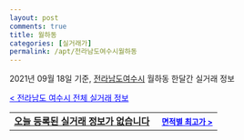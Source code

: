 ```yaml
---
layout: post
comments: true
title: 월하동
categories: [실거래가]
permalink: /apt/전라남도여수시월하동
---
```


2021년 09월 18일 기준, <a href="/apt/전라남도여수시">전라남도여수시</a> 월하동 한달간 실거래 정보

<a style="color: blue;" href="/apt/전라남도여수시">< 전라남도 여수시 전체 실거래 정보</a>
<!---- start ---->
<table>
  <tr>
    <td colspan="4" style="font-weight: bold;"><a href="/apt/전라남도여수시월하동{name_without_space}">오늘 등록된 실거래 정보가 없습니다</a> &nbsp;&nbsp;&nbsp; <a style="color: blue; font-size: smaller;" href="/apt/전라남도여수시월하동{name_without_space}">면적별 최고가 ></a></td>
  </tr>
    
</table>
<!---- end ---->
    